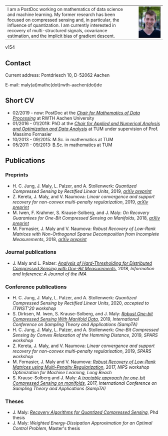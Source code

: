 
<table style="border:none;">
  <tr>
    <td>
      I am a PostDoc working on mathematics of data science and machine learning. My former research has been focused on compressed sensing and, in particular, the influence of quantization. I am currently interested in recovery of multi-structured signals, covariance estimation, and the implicit bias of gradient descent.
    </td>
    <td style="float: right;width: 60%;border:none">
      <img src="Photo2_JohannesMaly.jpg">
    </td>
  </tr>
</table>

<!--<div style="padding-right=2%"> </div> -->

v154

## Contact

Current address: Pontdriesch 10, D-52062 Aachen

E-mail: maly(at)mathc(dot)rwth-aachen(dot)de

## Short CV

- 02/2019 - now: PostDoc at the *[Chair for Mathematics of Data Processing](https://www.mathc.rwth-aachen.de/home/home)* at RWTH Aachen University
- 01/2016 - 01/2019: PhD at the *[Chair for Applied and Numerical Analysis and Optimization and Data Analysis](https://www-m15.ma.tum.de/Allgemeines/WebHome)* at TUM under supervision of Prof. Massimo Fornasier
- 10/2013 - 09/2015: M.Sc. in mathematics at TUM
- 05/2011 - 09/2013: B.Sc. in mathematics at TUM

## Publications

### Preprints

- H. C. Jung, J. Maly, L. Palzer, and A. Stollenwerk: *Quantized Compressed Sensing by Rectified Linear Units*, 2019, *[arXiv preprint](https://arxiv.org/abs/1911.07816)*
- Z. Kereta, J. Maly, and V. Naumova: *Linear convergence and support recovery for non-convex multi-penalty regularization*, 2019, *[arXiv preprint](https://arxiv.org/abs/1908.02503)*
- M. Iwen, F. Krahmer, S. Krause-Solberg, and J. Maly: *On Recovery Guarantees for One-Bit Compressed Sensing on Manifolds*, 2018, *[arXiv preprint](https://arxiv.org/abs/1807.06490)*
- M. Fornasier, J. Maly and V. Naumova: *Robust Recovery of Low-Rank Matrices with Non-Orthogonal Sparse Decomposition from Incomplete Measurements*, 2018, *[arXiv preprint](https://arxiv.org/abs/1801.06240)*

### Journal publications

- J. Maly and L. Palzer: *[Analysis of Hard-Thresholding for Distributed Compressed Sensing with One-Bit Measurements](https://academic.oup.com/imaiai/advance-article-abstract/doi/10.1093/imaiai/iaz004/5424056?redirectedFrom=PDF)*, 2018, *Information and Inference: A Journal of the IMA*

### Conference publications

- H. C. Jung, J. Maly, L. Palzer, and A. Stollenwerk: *Quantized Compressed Sensing by Rectified Linear Units*, 2020, *accepted to iTWIST'20 workshop*
- S. Dirksen, M. Iwen, S. Krause-Solberg, and J. Maly: *[Robust One-bit Compressed Sensing With Manifold Data](https://sampta2019.sciencesconf.org/267528/document)*, 2019, *International Conference on Sampling Theory and Applications (SampTA)*
- H. C. Jung, J. Maly, L. Palzer, and A. Stollenwerk: *One-Bit Compressed Sensing by Convex Relaxation of the Hamming Distance*, 2019, *SPARS workshop*
- Z. Kereta, J. Maly, and V. Naumova: *Linear convergence and support recovery for non-convex multi-penalty regularisation*, 2019, *SPARS workshop*
- M. Fornasier, J. Maly and V. Naumova: *[Robust Recovery of Low-Rank Matrices using Multi-Penalty Regularization](http://opt-ml.org/papers.html)*, 2017, *NIPS workshop Optimization for Machine Learning, Long Beach*
- S. Krause-Solberg and J. Maly: *[A tractable approach for one-bit Compressed Sensing on manifolds](https://ieeexplore.ieee.org/document/8024465)*, 2017, *International Conference on Sampling Theory and Applications (SampTA)*

### Theses

- J. Maly: *[Recovery Algorithms for Quantized Compressed Sensing](https://mediatum.ub.tum.de/1471689)*, Phd thesis
- J. Maly: *Weighted Energy-Dissipation Approximation for an Optimal Control Problem*, Master's thesis


<!--
<!-- You can use the [editor on GitHub](https://github.com/johannes-maly/johannes-maly.github.io/edit/master/README.md) to maintain and preview the content for your website in Markdown files. -->

<!-- Whenever you commit to this repository, GitHub Pages will run [Jekyll](https://jekyllrb.com/) to rebuild the pages in your site, from the content in your Markdown files. -->

<!-- ### Markdown-->

<!-- Markdown is a lightweight and easy-to-use syntax for styling your writing. It includes conventions for

<!-- ```markdown
<!-- Syntax highlighted code block

<!-- # Header 1
<!-- ## Header 2
<!-- ### Header 3

<!-- - Bulleted
<!-- - List

<!-- 1. Numbered
<!-- 2. List

<!-- **Bold** and _Italic_ and `Code` text

<!-- [Link](url) and ![Image](src)
<!-- ```

<!-- For more details see [GitHub Flavored Markdown](https://guides.github.com/features/mastering-markdown/).

<!-- ### Jekyll Themes

<!-- Your Pages site will use the layout and styles from the Jekyll theme you have selected in your [repository settings](https://github.com/johannes-maly/johannes-maly.github.io/settings). The name of this theme is saved in the Jekyll `_config.yml` configuration file.

<!-- ### Support or Contact

<!-- Having trouble with Pages? Check out our [documentation](https://help.github.com/categories/github-pages-basics/) or [contact support](https://github.com/contact) and we’ll help you sort it out.  
-->
